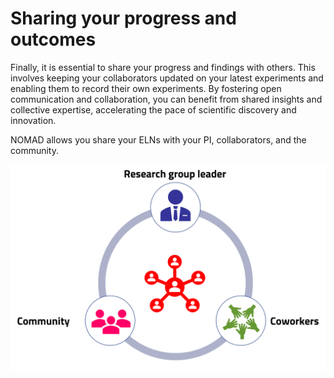 # Sharing your progress and outcomes

Finally, it is essential to share your progress and findings with others. This involves keeping your collaborators updated on your latest experiments and enabling them to record their own experiments. By fostering open communication and collaboration, you can benefit from shared insights and collective expertise, accelerating the pace of scientific discovery and innovation.

NOMAD allows you share your ELNs with your PI, collaborators, and the community. 

![Alt text](../images/overview/5.png)
